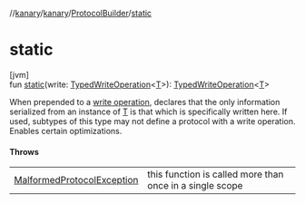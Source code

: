 //[kanary](../../../index.md)/[kanary](../index.md)/[ProtocolBuilder](index.md)/[static](static.md)

# static

[jvm]\
fun [static](static.md)(write: [TypedWriteOperation](../-typed-write-operation/index.md)&lt;[T](index.md)&gt;): [TypedWriteOperation](../-typed-write-operation/index.md)&lt;[T](index.md)&gt;

When prepended to a [write operation](static.md), declares that the only information serialized from an instance of [T](index.md) is that which is specifically written here. If used, subtypes of this type may not define a protocol with a write operation. Enables certain optimizations.

#### Throws

| | |
|---|---|
| [MalformedProtocolException](../-malformed-protocol-exception/index.md) | this function is called more than once in a single scope |
